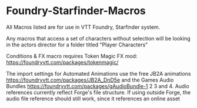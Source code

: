 # Foundry-Starfinder-Macros

All Macros listed are for use in VTT Foundry, Starfinder system.

Any macros that access a set of characters without selection will be looking in the actors director for a folder titled "Player Characters"

Conditions & FX macro requires Token Magic FX mod: https://foundryvtt.com/packages/tokenmagic/

The import settings for Automated Animations use the free JB2A animations https://foundryvtt.com/packages/JB2A_DnD5e and the Games Audio Bundles https://foundryvtt.com/packages/gAudioBundle-1 2 3 and 4. Audio references currently reflect Forge's file structure. If using outside Forge, the audio file reference should still work, since it references an online asset
